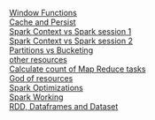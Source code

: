 [Window Functions](https://sparkbyexamples.com/spark/spark-sql-window-functions/) <br/>
[Cache and Persist](https://sparkbyexamples.com/spark/spark-difference-between-cache-and-persist/) <br/>
[Spark Context vs Spark session 1](https://sparkbyexamples.com/spark/sparksession-vs-sparkcontext/) <br/>
[Spark Context vs Spark session 2](https://www.youtube.com/watch?v=MDbJoaqfBVc) <br/>
[Partitions vs Bucketing](https://www.youtube.com/watch?v=Kr_AAkzGZsI) <br/>
[other resources](https://github.com/ankurchavda/SparkLearning) <br/>
[Calculate count of Map Reduce tasks](https://cwiki.apache.org/confluence/display/HADOOP2/HowManyMapsAndReduces) <br/>
[God of resources](https://github.com/OBenner/data-engineering-interview-questions) <br/>
[Spark Optimizations](https://www.analyticsvidhya.com/blog/2020/11/8-must-know-spark-optimization-tips-for-data-engineering-beginners/) <br/>
[Spark Working](https://www.youtube.com/watch?v=LfsL4ot6iSU) <br/>
[RDD, Dataframes and Dataset](https://databricks.com/blog/2016/07/14/a-tale-of-three-apache-spark-apis-rdds-dataframes-and-datasets.html) <br/>

